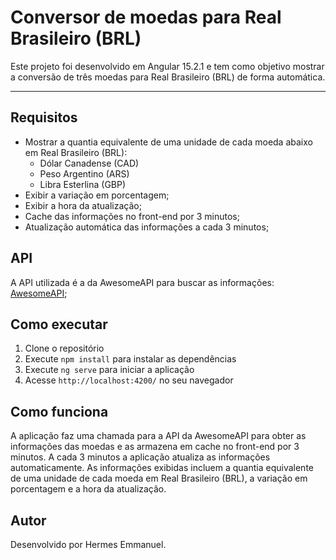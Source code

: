 # Conversor de moedas para Real Brasileiro (BRL)
Este projeto foi desenvolvido em Angular 15.2.1 e tem como objetivo mostrar
a conversão de três moedas para Real Brasileiro (BRL) de forma automática.

---
## Requisitos

- Mostrar a quantia equivalente de uma unidade de cada moeda abaixo em Real
  Brasileiro (BRL):
  - Dólar Canadense (CAD)
  - Peso Argentino (ARS)
  - Libra Esterlina (GBP)
- Exibir a variação em porcentagem;
- Exibir a hora da atualização;
- Cache das informações no front-end por 3 minutos;
- Atualização automática das informações a cada 3 minutos;

## API

A API utilizada é a da AwesomeAPI para buscar as informações:
[AwesomeAPI](https://docs.awesomeapi.com.br/api-de-moedas);

## Como executar

1. Clone o repositório
2. Execute `npm install` para instalar as dependências
3. Execute `ng serve` para iniciar a aplicação
4. Acesse `http://localhost:4200/` no seu navegador

## Como funciona

A aplicação faz uma chamada para a API da AwesomeAPI para obter as informações
das moedas e as armazena em cache no front-end por 3 minutos. A cada 3 minutos
a aplicação atualiza as informações automaticamente. As informações exibidas
incluem a quantia equivalente de uma unidade de cada moeda em Real Brasileiro (BRL),
a variação em porcentagem e a hora da atualização.


## Autor
Desenvolvido por Hermes Emmanuel.
